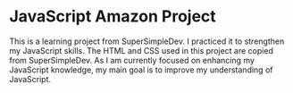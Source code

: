 # JavaScript Amazon Project

<p>This is a learning project from SuperSimpleDev. I practiced it to strengthen my JavaScript skills. The HTML and CSS used in this project are copied from SuperSimpleDev. As I am currently focused on enhancing my JavaScript knowledge, my main goal is to improve my understanding of JavaScript.</p>
